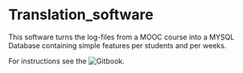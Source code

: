 Translation_software
====================

This software turns the log-files from a MOOC course into a MYSQL Database containing simple features per students and per weeks.

For instructions see the ![Gitbook](GitBook).
<!--```-->
<!--python full_pipe.py FOLDER/ COURSE_NAME COURSE_PREFIX-->
<!--```-->
<!--where -->

<!--- ```FOLDER/``` contains your -->
<!--- ```COURSE_NAME``` is the name of your course as -->
<!--- ```COURSE_PREFIX```-->

